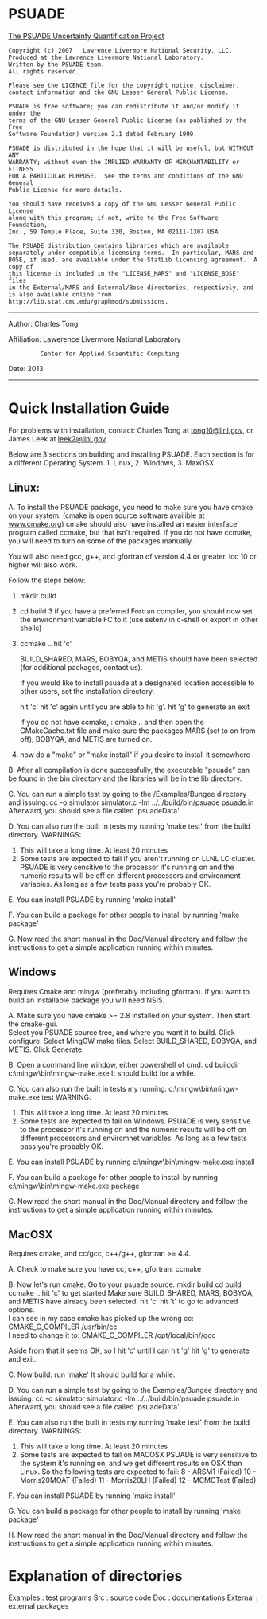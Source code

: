 # PSUADE
[The PSUADE Uncertainty Quantification Project](http://computation.llnl.gov/casc/uncertainty_quantification/) 

```
Copyright (c) 2007   Lawrence Livermore National Security, LLC.
Produced at the Lawrence Livermore National Laboratory.
Written by the PSUADE team.
All rights reserved.

Please see the LICENCE file for the copyright notice, disclaimer, 
contact information and the GNU Lesser General Public License.

PSUADE is free software; you can redistribute it and/or modify it under the
terms of the GNU Lesser General Public License (as published by the Free 
Software Foundation) version 2.1 dated February 1999.

PSUADE is distributed in the hope that it will be useful, but WITHOUT ANY
WARRANTY; without even the IMPLIED WARRANTY OF MERCHANTABILITY or FITNESS
FOR A PARTICULAR PURPOSE.  See the terms and conditions of the GNU General
Public License for more details.

You should have received a copy of the GNU Lesser General Public License
along with this program; if not, write to the Free Software Foundation,
Inc., 59 Temple Place, Suite 330, Boston, MA 02111-1307 USA

The PSUADE distribution contains libraries which are available
separately under compatible licensing terms.  In particular, MARS and
BOSE, if used, are available under the StatLib licensing agreement.  A copy of
this license is included in the "LICENSE_MARS" and "LICENSE_BOSE" files
in the External/MARS and External/Bose directories, respectively, and 
is also available online from http://lib.stat.cmu.edu/graphmod/submissions.
```

*****************************************************************************
Author:      Charles Tong

Affiliation: Lawerence Livermore National Laboratory

             Center for Applied Scientific Computing
             
Date:        2013
*****************************************************************************

# Quick Installation Guide 
For problems with installation, contact:
Charles Tong at tong10@llnl.gov, or
James Leek at leek2@llnl.gov

Below are 3 sections on building and installing PSUADE.  Each section is for
a different Operating System.  1. Linux, 2. Windows, 3. MaxOSX

## Linux:

A. To install the PSUADE package, you need to make sure you have cmake on your
   system.  (cmake is open source software availible at www.cmake.org) 
   cmake should also have installed an easier interface program called
   ccmake, but that isn't required.  If you do not have ccmake, you will need to
   turn on some of the packages manually. 

   You will also need gcc, g++, and gfortran of version 4.4 or greater.
   icc 10 or higher will also work.

   Follow the steps below:

   1. mkdir build
   2. cd build
   3  if you have a preferred Fortran compiler, you should now set the environment
      variable FC to it (use setenv in c-shell or export in other shells)
   4. ccmake ..
      hit 'c'

      BUILD_SHARED, MARS, BOBYQA, and METIS should have been selected 
      (for additional packages, contact us).

      If you would like to install psuade at a designated location accessible to
      other users, set the installation directory.

      hit 'c'
      hit 'c' again until you are able to hit 'g'.
      hit 'g' to generate an exit
      
      If you do not have ccmake, :
      cmake ..
      and then open the CMakeCache.txt file and make sure the packages
      MARS (set to on from off), BOBYQA, and METIS are turned on. 

   5. now do a "make" or "make install" if you desire to install it somewhere
   
B. After all compilation is done successfully, the executable "psuade"
   can be found in the bin directory and the libraries will be in 
   the lib directory. 

C. You can run a simple test by going to the 
   <toplevel>/Examples/Bungee directory and issuing:
       cc -o simulator simulator.c -lm
       ../../build/bin/psuade psuade.in
   Afterward, you should see a file called 'psuadeData'.

D. You can also run the built in tests my running 'make test' from the 
   build directory.  WARNINGS:  
   1. This will take a long time.  At least 20 minutes
   2. Some tests are expected to fail if you aren't running on LLNL LC
      cluster.  PSUADE is very sensitive to the processor it's running on
      and the numeric results will be off on different processors and 
      environment variables.  As long as a few tests pass you're probably OK.

E. You can install PSUADE by running 'make install'

F. You can build a package for other people to install by running 'make package'

G. Now read the short manual in the Doc/Manual directory and follow the 
   instructions to get a simple application running within minutes.

## Windows

   Requires Cmake and mingw (preferably including gfortran).  If you want to build 
   an installable package you will need NSIS.

A. Make sure you have cmake >= 2.8 installed on your system.  Then start the 
   cmake-gui.  
   Select you PSUADE source tree, and where you want it to build.
   Click configure.
   Select MingGW make files.
   Select BUILD_SHARED, BOBYQA, and METIS.
   Click Generate.

B. Open a command line window, either powershell of cmd.
   cd builddir
   c:\mingw\bin\mingw-make.exe
   It should build for a while.

C. You can also run the built in tests my running: 
   c:\mingw\bin\mingw-make.exe test 
   WARNING:
   1. This will take a long time.  At least 20 minutes
   2. Some tests are expected to fail on Windows. PSUADE is very sensitive 
      to the processor it's running on and the numeric results will be off 
      on different processors and enviromnet variables.  As long as a few 
      tests pass you're probably OK.

E. You can install PSUADE by running c:\mingw\bin\mingw-make.exe install

F. You can build a package for other people to install by running 
   c:\mingw\bin\mingw-make.exe package

G. Now read the short manual in the Doc/Manual directory and follow the
   instructions to get a simple application running within minutes.

## MacOSX

   Requires cmake, and cc/gcc, c++/g++, gfortran >= 4.4.

A. Check to make sure you have cc, c++, gfortran, ccmake

B. Now let's run cmake.  Go to your psuade source.
   mkdir build
   cd build
   ccmake ..
   hit 'c' to get started
   Make sure BUILD_SHARED, MARS, BOBYQA, and METIS have already been selected.
   hit 'c'
   hit 't' to go to advanced options.  
   I can see in my case cmake has picked up the wrong cc:
   CMAKE_C_COMPILER                 /usr/bin/cc          
   I need to change it to:
   CMAKE_C_COMPILER                 /opt/local/bin//gcc

   Aside from that it seems OK, so I hit 'c' until I can hit 'g'
   hit 'g' to generate and exit.

C. Now build: run 'make'  It should build for a while.

D. You can run a simple test by going to the
   Examples/Bungee directory and issuing:
       cc -o simulator simulator.c -lm
       ../../build/bin/psuade psuade.in
   Afterward, you should see a file called 'psuadeData'.

E. You can also run the built in tests my running 'make test' from the
   build directory.  WARNINGS:
   1. This will take a long time.  At least 20 minutes
   2. Some tests are expected to fail on MACOSX PSUADE is very sensitive 
      to the system it's running on, and we get different results on OSX 
      than Linux.  So the following tests are expected to fail:
          8 - ARSM1 (Failed)
         10 - Morris20MOAT (Failed)
         11 - Morris20LH (Failed)
         12 - MCMCTest (Failed)

F. You can install PSUADE by running 'make install'

G. You can build a package for other people to install by running 'make package'

H. Now read the short manual in the Doc/Manual directory and follow the
   instructions to get a simple application running within minutes.

# Explanation of directories

Examples : test programs 
Src      : source code
Doc      : documentations
External : external packages



